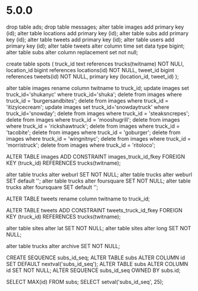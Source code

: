 # 5.0.0

drop table ads;
drop table messages;
alter table images add primary key (id);
alter table locations add primary key (id);
alter table subs add primary key (id);
alter table tweets add primary key (id);
alter table users add primary key (id);
alter table tweets alter column time set data type bigint;
alter table subs alter column replacement set not null;

create table spots (
truck_id text references trucks(twitname) NOT NULl,
location_id bigint references locations(id) NOT NULL,
tweet_id bigint references tweets(id) NOT NULL,
primary key (location_id, tweet_id)
);

alter table images rename column twitname to truck_id;
update images set truck_id='shukanyc' where truck_id='shuka';
delete from images where truck_id = 'burgersandbites';
delete from images where truck_id = 'itizyicecream';
update images set truck_id='snowdaytruck' where truck_id='snowday';
delete from images where truck_id = 'steaksncrepes';
delete from images where truck_id = 'mooshugrill';
delete from images where truck_id = 'rickshawtruck';
delete from images where truck_id = 'tacobite';
delete from images where truck_id = 'goburger';
delete from images where truck_id = 'wingnitnyc';
delete from images where truck_id = 'morristruck';
delete from images where truck_id = 'ritoloco';

ALTER TABLE images
ADD CONSTRAINT images_truck_id_fkey
FOREIGN KEY (truck_id)
REFERENCES trucks(twitname);

alter table trucks alter weburl SET NOT NULL;
alter table trucks alter weburl SET default '';
alter table trucks alter foursquare SET NOT NULL;
alter table trucks alter foursquare SET default '';

ALTER TABLE tweets rename column twitname to truck_id;

ALTER TABLE tweets
ADD CONSTRAINT tweets_truck_id_fkey
FOREIGN KEY (truck_id)
REFERENCES trucks(twitname);

alter table sites alter lat SET NOT NULL;
alter table sites alter long SET NOT NULL;

alter table trucks alter archive SET NOT NULL;

CREATE SEQUENCE subs_id_seq;
ALTER TABLE subs ALTER COLUMN id SET DEFAULT nextval('subs_id_seq');
ALTER TABLE subs ALTER COLUMN id SET NOT NULL;
ALTER SEQUENCE subs_id_seq OWNED BY subs.id;

SELECT MAX(id) FROM subs;
SELECT setval('subs_id_seq', 25);
